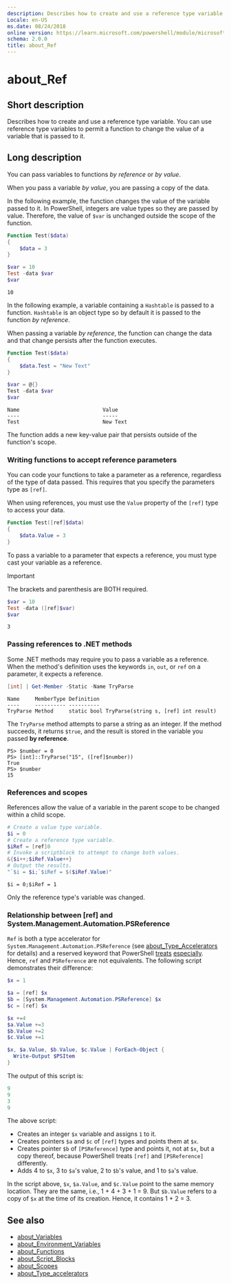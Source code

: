 ```yaml
---
description: Describes how to create and use a reference type variable. You can use reference type variables to permit a function to change the value of a variable that is passed to it.
Locale: en-US
ms.date: 08/24/2018
online version: https://learn.microsoft.com/powershell/module/microsoft.powershell.core/about/about_ref?view=powershell-7.4&WT.mc_id=ps-gethelp
schema: 2.0.0
title: about_Ref
---
```

# about_Ref

## Short description

Describes how to create and use a reference type variable. You can use
reference type variables to permit a function to change the value
of a variable that is passed to it.

## Long description

You can pass variables to functions _by reference_ or _by value_.

When you pass a variable _by value_, you are passing a copy of the data.

In the following example, the function changes the value of the variable passed
to it. In PowerShell, integers are value types so they are passed by value.
Therefore, the value of `$var` is unchanged outside the scope of the function.

```powershell
Function Test($data)
{
    $data = 3
}

$var = 10
Test -data $var
$var
```

```output
10
```

In the following example, a variable containing a `Hashtable` is passed to a
function. `Hashtable` is an object type so by default it is passed to the
function _by reference_.

When passing a variable _by reference_, the function can change the data and
that change persists after the function executes.

```powershell
Function Test($data)
{
    $data.Test = "New Text"
}

$var = @{}
Test -data $var
$var
```

```output
Name                           Value
----                           -----
Test                           New Text
```

The function adds a new key-value pair that persists outside of the function's
scope.

### Writing functions to accept reference parameters

You can code your functions to take a parameter as a reference, regardless of
the type of data passed. This requires that you specify the parameters type
as `[ref]`.

When using references, you must use the `Value` property of the `[ref]` type to
access your data.

```powershell
Function Test([ref]$data)
{
    $data.Value = 3
}
```

To pass a variable to a parameter that expects a reference, you must type
cast your variable as a reference.

> [!IMPORTANT]
> The brackets and parenthesis are BOTH required.

```powershell
$var = 10
Test -data ([ref]$var)
$var
```

```output
3
```

### Passing references to .NET methods

Some .NET methods may require you to pass a variable as a reference. When
the method's definition uses the keywords `in`, `out`, or `ref` on a
parameter, it expects a reference.

```powershell
[int] | Get-Member -Static -Name TryParse
```

```output
Name     MemberType Definition
----     ---------- ----------
TryParse Method     static bool TryParse(string s, [ref] int result)
```

The `TryParse` method attempts to parse a string as an integer. If the method
succeeds, it returns `$true`, and the result is stored in the variable you
passed **by reference**.

```
PS> $number = 0
PS> [int]::TryParse("15", ([ref]$number))
True
PS> $number
15
```

### References and scopes

References allow the value of a variable in the parent scope to be changed
within a child scope.

```powershell
# Create a value type variable.
$i = 0
# Create a reference type variable.
$iRef = [ref]0
# Invoke a scriptblock to attempt to change both values.
&{$i++;$iRef.Value++}
# Output the results.
"`$i = $i;`$iRef = $($iRef.Value)"
```

```output
$i = 0;$iRef = 1
```

Only the reference type's variable was changed.

### Relationship between [ref] and System.Management.Automation.PSReference

`Ref` is both a type accelerator for `System.Management.Automation.PSReference`
(see [about_Type_Accelerators] for details) and a reserved keyword that
PowerShell [treats][2] [especially][1]. Hence, `ref` and `PSReference` are not
equivalents. The following script demonstrates their difference:

```powershell
$x = 1

$a = [ref] $x
$b = [System.Management.Automation.PSReference] $x
$c = [ref] $x

$x +=4
$a.Value +=3
$b.Value +=2
$c.Value +=1

$x, $a.Value, $b.Value, $c.Value | ForEach-Object {
  Write-Output $PSItem
}
```

The output of this script is:

```powershell
9
9
3
9
```

The above script:

- Creates an integer `$x` variable and assigns `1` to it.
- Creates pointers `$a` and `$c` of `[ref]` types and points them at `$x`.
- Creates pointer `$b` of `[PSReference]` type and points it, not at `$x`, but
  a copy thereof, because PowerShell treats `[ref]` and `[PSReference]`
  differently.
- Adds 4 to `$x`, 3 to `$a`'s value, 2 to `$b`'s value, and 1 to `$a`'s value.

In the script above, `$x`, `$a.Value`, and `$c.Value` point to the same memory
location. They are the same, i.e., 1 + 4 + 3 + 1 = 9. But `$b.Value` refers to
a copy of `$x` at the time of its creation. Hence, it contains 1 + 2 = 3.

## See also

- [about_Variables](about_Variables.md)
- [about_Environment_Variables](about_Environment_Variables.md)
- [about_Functions](about_Functions.md)
- [about_Script_Blocks](about_Script_Blocks.md)
- [about_Scopes](about_scopes.md)
- [about_Type_accelerators]

[about_Type_accelerators]: about_Type_Accelerators.md

[1]: https://github.com/PowerShell/PowerShell/blob/master/src/System.Management.Automation/engine/parser/ast.cs#L7983
[2]: https://github.com/PowerShell/PowerShell/blob/master/src/System.Management.Automation/engine/parser/Compiler.cs#L6121
